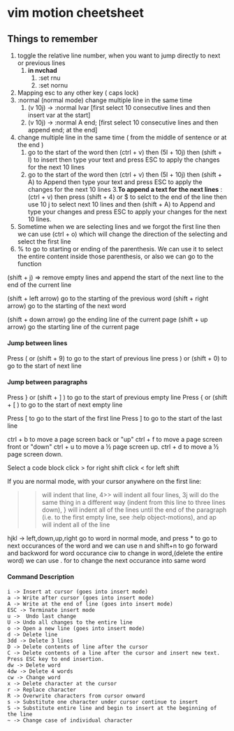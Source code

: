 # vim motion cheetsheet

## Things to remember
1. toggle the relative line number, when you want to jump directly to next or previous lines
   1. **in nvchad**
      1. :set rnu
      2. :set nornu
2. Mapping esc to any other key ( caps lock)
3. :normal  (normal mode) change multiple line in the same time
   1. (v 10j) -> :normal Ivar [first select 10 consecutive lines and then insert var at the start]
   2. (v 10j) -> :normal A end; [first select 10 consecutive lines and then append end; at the end]
4. change multiple line in the same time ( from the middle of sentence or at the end )
   1. go to the start of the word then (ctrl + v) then (5l + 10j) then (shift + I) to insert then type your text and press ESC to apply the changes for the next 10 lines
   2. go to the start of the word then (ctrl + v) then (5l + 10j) then (shift + A) to Append then type your text and press ESC to apply the changes for the next 10 lines
   3.**To append a text for the next lines** : (ctrl + v) then press (shift + 4) or $ to selct to the end of the line then use 10 j to select next 10 lines and then (shift + A) to Append and type your changes and press ESC to apply your changes for the next 10 lines.
5. Sometime when we are selecting lines and we forgot the first line then we can use (ctrl + o) which will change the direction of the selecting and select the first line
6. % to go to starting or ending of the parenthesis. We can use it to select the entire content inside those parenthesis, or also we can go to the function


(shift + j) => remove empty lines and append the start of the next line to the end of the current line 


(shift + left arrow) go to the starting of the previous word
(shift + right arrow) go to the starting of the next word

(shift + down arrow) go the ending line of the current page
(shift + up arrow) go the starting line of the current page


#### Jump between lines
Press ( or (shift + 9) to go to the start of previous line
press ) or (shift + 0) to go to the start of next line


#### Jump between paragraphs
Press } or (shift + ] ) to go to the start of previous empty line
Press { or (shift + [ ) to go to the start of next empty line


Press [ to go to the start of the first line
Press ] to go to the start of the last line



ctrl + b to move a page screen back or "up"
ctrl + f to move a page screen front or "down"
ctrl + u to move a ½ page screen up.
ctrl + d to move a ½ page screen down.


Select a code block 
click > for right shift
click < for left shift

If you are normal mode, with your cursor anywhere on the first line:

>> will indent that line,
4>> will indent all four lines,
>3j will do the same thing in a different way (indent from this line to three lines down),
>} will indent all of the lines until the end of the paragraph (i.e. to the first empty line, see :help object-motions), and
>ap will indent all of the line


hjkl -> left,down,up,right
go to word in normal mode, and press * to go to next occurances of the word and we can use n and shift+n to go forward and backword for word occurance
ciw to change in word,(delete the entire word) we can use . for to change the next occurance into same word


#### Command Description	
```
i -> Insert at cursor (goes into insert mode)
a -> Write after cursor (goes into insert mode)
A -> Write at the end of line (goes into insert mode)
ESC -> Terminate insert mode
u ->  Undo last change
U -> Undo all changes to the entire line
o -> Open a new line (goes into insert mode)
d -> Delete line
3dd -> Delete 3 lines
D -> Delete contents of line after the cursor
C -> Delete contents of a line after the cursor and insert new text. Press ESC key to end insertion.
dw -> Delete word
4dw -> Delete 4 words
cw -> Change word
x -> Delete character at the cursor
r -> Replace character
R -> Overwrite characters from cursor onward
s -> Substitute one character under cursor continue to insert
S -> Substitute entire line and begin to insert at the beginning of the line
~ -> Change case of individual character
```



